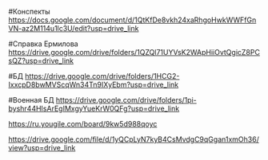 #Конспекты
https://docs.google.com/document/d/1QtKfDe8vkh24xaRhgoHwkWWFfGnVN-az2M114u1lc3U/edit?usp=drive_link

#Справка Ермилова
https://drive.google.com/drive/folders/1QZQl71UYVsK2WApHiiOvtQgicZ8PCsQZ?usp=drive_link

#БД
https://drive.google.com/drive/folders/1HCG2-IxxcpD8bwMVScqWn34Tn9IXyEbm?usp=drive_link

#Военная БД 
https://drive.google.com/drive/folders/1pi-byshr44HIsArEgIMxgyYueKrW0QFg?usp=drive_link

https://ru.yougile.com/board/9kw5d988qoyc

https://drive.google.com/file/d/1yQCpLyN7kyB4CsMvdgC9qGgan1xmOh36/view?usp=drive_link
